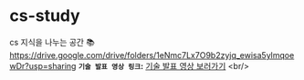 # cs-study
cs 지식을 나누는 공간 📚
https://drive.google.com/drive/folders/1eNmc7Lx7O9b2zyjq_ewisa5ylmqoewDr?usp=sharing
**`기술 발표 영상 링크`:** [기술 발표 영상 보러가기]([https://www.miricanvas.com/v/11w6li8](https://drive.google.com/drive/folders/1eNmc7Lx7O9b2zyjq_ewisa5ylmqoewDr?usp=sharing)https://drive.google.com/drive/folders/1eNmc7Lx7O9b2zyjq_ewisa5ylmqoewDr?usp=sharing) <br/>
